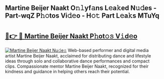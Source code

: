 ## Martine Beijer Naakt O𝚗𝚕yf𝚊ns L𝚎a𝚔ed N𝚞𝚍es - Part-wqZ P𝚑𝚘tos Vi𝚍𝚎o - H𝚘𝚝 Part L𝚎a𝚔s MTuYq

# <h2><a href="http://kf89431.oniu.top/?m=Martine+Beijer+Naakt">🔗👉 🔴 Martine Beijer Naakt P𝚑ot𝚘𝚜 V𝚒d𝚎o</a></h2>

[![Martine Beijer Naakt Nu𝚍e𝚜](https://i.imgur.com/0qMVB7G.gif)](http://kf89431.oniu.top/?m=Martine+Beijer+Naakt)
Web-based performer and digital media artist Martine Beijer Naakt, acclaimed for distributing dance and lifestyle ideas through solo and collaborative dance performances and compact clips. Compassionate mentor Martine Beijer Naakt, recognized for their kindness and guidance in helping others reach their potential.  

